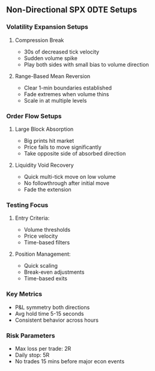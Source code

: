 ## Non-Directional SPX 0DTE Setups

### Volatility Expansion Setups
1. Compression Break
   - 30s of decreased tick velocity
   - Sudden volume spike
   - Play both sides with small bias to volume direction
   
2. Range-Based Mean Reversion
   - Clear 1-min boundaries established
   - Fade extremes when volume thins
   - Scale in at multiple levels

### Order Flow Setups
1. Large Block Absorption
   - Big prints hit market
   - Price fails to move significantly
   - Take opposite side of absorbed direction

2. Liquidity Void Recovery
   - Quick multi-tick move on low volume
   - No followthrough after initial move
   - Fade the extension

### Testing Focus
1. Entry Criteria:
   - Volume thresholds
   - Price velocity
   - Time-based filters

2. Position Management:
   - Quick scaling
   - Break-even adjustments
   - Time-based exits

### Key Metrics
- P&L symmetry both directions
- Avg hold time 5-15 seconds
- Consistent behavior across hours

### Risk Parameters
- Max loss per trade: 2R
- Daily stop: 5R
- No trades 15 mins before major econ events

